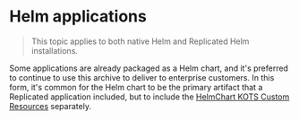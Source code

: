 # Helm applications

> This topic applies to both native Helm and Replicated Helm installations.

Some applications are already packaged as a Helm chart, and it's preferred to continue to use this archive to deliver to enterprise customers.
In this form, it's common for the Helm chart to be the primary artifact that a Replicated application included, but to include the [HelmChart KOTS Custom Resources](/reference/v1beta1/helmchart/) separately.
